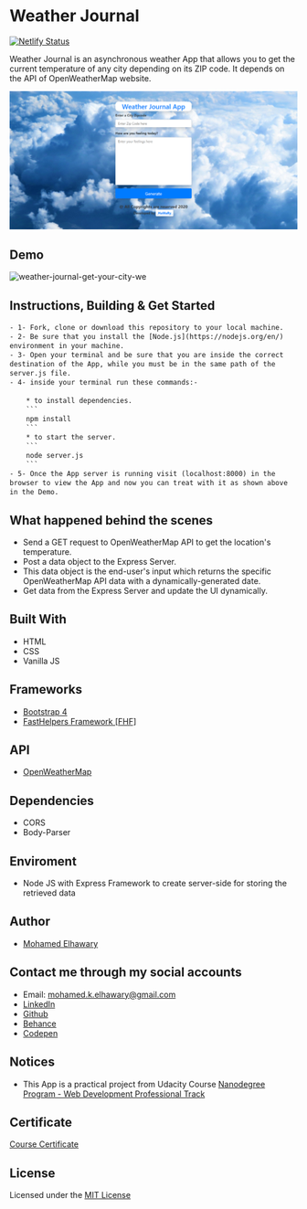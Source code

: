 # Weather Journal 

[![Netlify Status](https://api.netlify.com/api/v1/badges/0d845386-9c77-4c7e-acb8-357d69efd1c6/deploy-status)](https://app.netlify.com/sites/weather-journal14/deploys)

Weather Journal is an asynchronous weather App that allows you to get the current temperature of any city depending on its ZIP code. It depends on the API of OpenWeatherMap website. 

![Screenshot](preview.png) 

## Demo
 
![weather-journal-get-your-city-we](https://user-images.githubusercontent.com/69651552/98997281-f09cb780-253c-11eb-91af-87cb76c1267c.gif)

## Instructions, Building & Get Started

    - 1- Fork, clone or download this repository to your local machine.
    - 2- Be sure that you install the [Node.js](https://nodejs.org/en/) environment in your machine.
    - 3- Open your terminal and be sure that you are inside the correct destination of the App, while you must be in the same path of the server.js file.
    - 4- inside your terminal run these commands:-
    
        * to install dependencies.
        ```
        npm install
        ```
        * to start the server.
        ```
        node server.js
        ```
    - 5- Once the App server is running visit (localhost:8000) in the browser to view the App and now you can treat with it as shown above in the Demo.
    
## What happened behind the scenes  

- Send a GET request to OpenWeatherMap API to get the location's temperature.
- Post a data object to the Express Server.
- This data object is the end-user's input which returns the specific OpenWeatherMap API data with a dynamically-generated date.
- Get data from the Express Server and update the UI dynamically.

## Built With

* HTML
* CSS
* Vanilla JS 

## Frameworks 

* [Bootstrap 4](https://getbootstrap.com/)
* [FastHelpers Framework [FHF]](https://github.com/Mohamed-Elhawary/fasthelpers-framework-fhf)  

## API

* [OpenWeatherMap](https://www.OpenWeatherMap.com)   

## Dependencies 

* CORS
* Body-Parser

## Enviroment  

* Node JS with Express Framework to create server-side for storing the retrieved data

## Author

* [Mohamed Elhawary](https://www.linkedin.com/in/mohamed-elhawary14/)

## Contact me through my social accounts

* Email: mohamed.k.elhawary@gmail.com
* [LinkedIn](https://www.linkedin.com/in/mohamed-elhawary14/)
* [Github](https://github.com/Mohamed-Elhawary)  
* [Behance](https://www.behance.net/mohamed-elhawary14)
* [Codepen](https://codepen.io/Mohamed-ElHawary) 

## Notices

- This App is a practical project from Udacity Course [Nanodegree Program - Web Development Professional Track](https://www.udacity.com/course/intro-to-programming-nanodegree--nd000)

## Certificate

[Course Certificate](Certificate.pdf)

## License

Licensed under the [MIT License](LICENSE)
